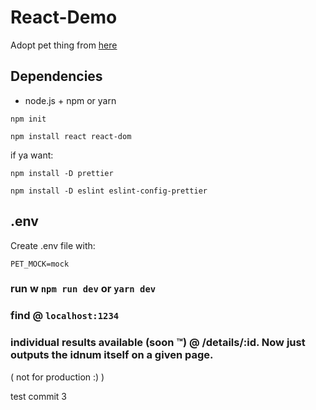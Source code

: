 # React-Demo

Adopt pet thing from [here](https://btholt.github.io/complete-intro-to-react-v5/)

## Dependencies

- node.js + npm or yarn

`npm init`

`npm install react react-dom`

if ya want:

`npm install -D prettier`

`npm install -D eslint eslint-config-prettier`

## .env

Create .env file with:

```
PET_MOCK=mock
```

### run w `npm run dev` or `yarn dev`

### find @ `localhost:1234`

### individual results available (soon :tm:) @ /details/:id. Now just outputs the idnum itself on a given page.

( not for production :) )

test commit 3

